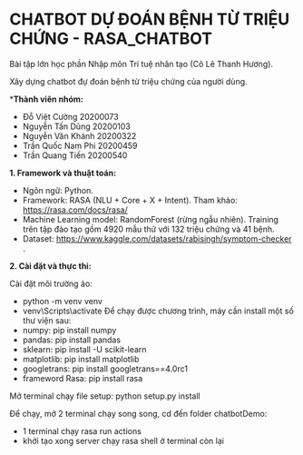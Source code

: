# CHATBOT DỰ ĐOÁN BỆNH TỪ TRIỆU CHỨNG - RASA_CHATBOT
Bài tập lớn học phần Nhập môn Trí tuệ nhân tạo (Cô Lê Thanh Hương).

Xây dựng chatbot đự đoán bệnh từ triệu chứng của người dùng.

***Thành viên nhóm:**
- Đỗ Việt Cường 20200073
- Nguyễn Tấn Dũng 20200103
- Nguyễn Văn Khánh 20200322
- Trần Quốc Nam Phi 20200459
- Trần Quang Tiến 20200540

**1. Framework và thuật toán:**
- Ngôn ngữ: Python.
- Framework: RASA (NLU + Core + X + Intent). Tham khảo: https://rasa.com/docs/rasa/
- Machine Learning model: RandomForest (rừng ngẫu nhiên). Training trên tập đào tạo gồm 4920 mẫu thử với 132 triệu chứng và 41 bệnh.
- Dataset: https://www.kaggle.com/datasets/rabisingh/symptom-checker .
  
**2. Cài đặt và thực thi:**

Cài đặt môi trường ảo:
  - python -m venv venv
  - venv\Scripts\activate
Để chạy được chương trình, máy cần install một số thư viện sau:
  - numpy: pip install numpy  
  - pandas: pip install pandas
  - sklearn: pip install -U scikit-learn
  - matplotlib: pip install matplotlib
  - googletrans: pip install googletrans==4.0rc1
  - frameword Rasa: pip install rasa
  
Mở terminal chạy file setup:
  python setup.py install
  
Để chạy, mở 2 terminal chạy song song, cd đến folder chatbotDemo:
  - 1 terminal chạy rasa run actions
  - khởi tạo xong server chạy rasa shell ở terminal còn lại
